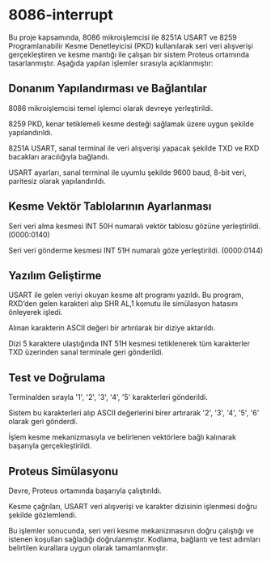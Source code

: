 # 8086-interrupt

Bu proje kapsamında, 8086 mikroişlemcisi ile 8251A USART ve 8259 Programlanabilir Kesme Denetleyicisi (PKD) kullanılarak seri veri alışverişi gerçekleştiren ve kesme mantığı ile çalışan bir sistem Proteus ortamında tasarlanmıştır. Aşağıda yapılan işlemler sırasıyla açıklanmıştır:

## Donanım Yapılandırması ve Bağlantılar

8086 mikroişlemcisi temel işlemci olarak devreye yerleştirildi.

8259 PKD, kenar tetiklemeli kesme desteği sağlamak üzere uygun şekilde yapılandırıldı.

8251A USART, sanal terminal ile veri alışverişi yapacak şekilde TXD ve RXD bacakları aracılığıyla bağlandı.

USART ayarları, sanal terminal ile uyumlu şekilde 9600 baud, 8-bit veri, paritesiz olarak yapılandırıldı.

## Kesme Vektör Tablolarının Ayarlanması

Seri veri alma kesmesi INT 50H numaralı vektör tablosu gözüne yerleştirildi. (0000:0140)

Seri veri gönderme kesmesi INT 51H numaralı göze yerleştirildi. (0000:0144)

## Yazılım Geliştirme

USART ile gelen veriyi okuyan kesme alt programı yazıldı. Bu program, RXD’den gelen karakteri alıp SHR AL,1 komutu ile simülasyon hatasını önleyerek işledi.

Alınan karakterin ASCII değeri bir artırılarak bir diziye aktarıldı.

Dizi 5 karaktere ulaştığında INT 51H kesmesi tetiklenerek tüm karakterler TXD üzerinden sanal terminale geri gönderildi.

## Test ve Doğrulama

Terminalden sırayla '1', '2', '3', '4', '5' karakterleri gönderildi.

Sistem bu karakterleri alıp ASCII değerlerini birer artırarak '2', '3', '4', '5', '6' olarak geri gönderdi.

İşlem kesme mekanizmasıyla ve belirlenen vektörlere bağlı kalınarak başarıyla gerçekleştirildi.

## Proteus Simülasyonu

Devre, Proteus ortamında başarıyla çalıştırıldı.

Kesme çağrıları, USART veri alışverişi ve karakter dizisinin işlenmesi doğru şekilde gözlemlendi.

Bu işlemler sonucunda, seri veri kesme mekanizmasının doğru çalıştığı ve istenen koşulları sağladığı doğrulanmıştır. Kodlama, bağlantı ve test adımları belirtilen kurallara uygun olarak tamamlanmıştır.

